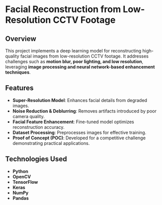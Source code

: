 # Facial Reconstruction from Low-Resolution CCTV Footage

## Overview
This project implements a deep learning model for reconstructing high-quality facial images from low-resolution CCTV footage. It addresses challenges such as **motion blur, poor lighting, and low resolution**, leveraging **image processing and neural network-based enhancement techniques**.

## Features
- **Super-Resolution Model**: Enhances facial details from degraded images.
- **Noise Reduction & Deblurring**: Removes artifacts introduced by poor camera quality.
- **Facial Feature Enhancement**: Fine-tuned model optimizes reconstruction accuracy.
- **Dataset Processing**: Preprocesses images for effective training.
- **Proof of Concept (POC)**: Developed for a competitive challenge demonstrating practical applications.

## Technologies Used
- **Python**
- **OpenCV**
- **TensorFlow**
- **Keras**
- **NumPy**
- **Pandas**




